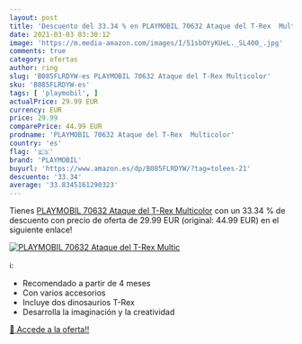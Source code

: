 ```yaml
---
layout: post
title: 'Descuento del 33.34 % en PLAYMOBIL 70632 Ataque del T-Rex  Multic'
date: 2021-03-03 03:30:12
image: 'https://m.media-amazon.com/images/I/51sbOYyKUeL._SL400_.jpg'
comments: true
category: ofertas
author: ring
slug: 'B085FLRDYW-es PLAYMOBIL 70632 Ataque del T-Rex Multicolor'
sku: 'B085FLRDYW-es'
tags: [ 'playmobil', ]
actualPrice: 29.99 EUR
currency: EUR
price: 29.99
comparePrice: 44.99 EUR
prodname: 'PLAYMOBIL 70632 Ataque del T-Rex  Multicolor'
country: 'es'
flag: '🇪🇸'
brand: 'PLAYMOBIL'
buyurl: 'https://www.amazon.es/dp/B085FLRDYW/?tag=tolees-21'
descuento: '33.34'
average: '33.8345161290323'
---
```


Tienes [PLAYMOBIL 70632 Ataque del T-Rex  Multicolor](https://www.amazon.es/dp/B085FLRDYW/?tag=tolees-21) con un 33.34 % de descuento con precio de oferta de 29.99 EUR (original: 44.99 EUR) en el siguiente enlace!

[![PLAYMOBIL 70632 Ataque del T-Rex  Multic](https://m.media-amazon.com/images/I/51sbOYyKUeL._SL400_.jpg)](https://www.amazon.es/dp/B085FLRDYW/?tag=tolees-21)

ℹ️:

- Recomendado a partir de 4 meses
- Con varios accesorios
- Incluye dos dinosaurios T-Rex
- Desarrolla la imaginación y la creatividad

[🛒 Accede a la oferta!!](https://www.amazon.es/dp/B085FLRDYW/?tag=tolees-21)
